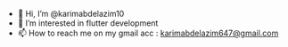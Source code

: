 - 👋 Hi, I’m @karimabdelazim10
- 👀 I’m interested in flutter development
- 📫 How to reach me on my gmail acc : karimabdelazim647@gmail.com


<!---
karimabdelazim10/karimabdelazim10 is a ✨ special ✨ repository because its `README.md` (this file) appears on your GitHub profile.
You can click the Preview link to take a look at your changes.
--->
